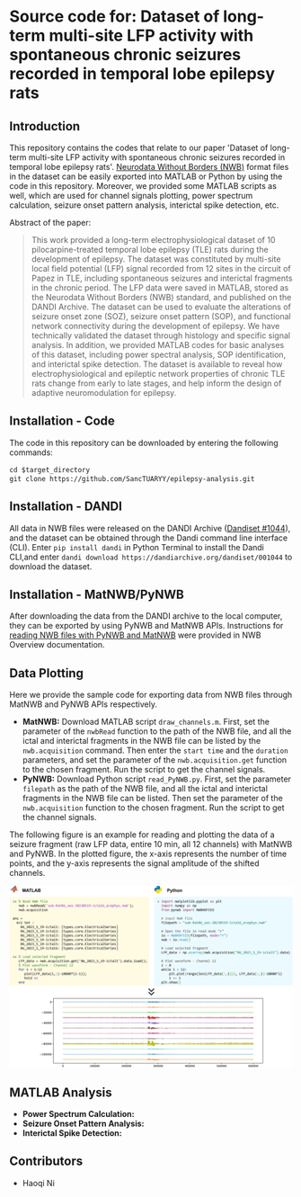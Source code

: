 # Source code for: Dataset of long-term multi-site LFP activity with spontaneous chronic seizures recorded in temporal lobe epilepsy rats

## Introduction

This repository contains the codes that relate to our paper 'Dataset of long-term multi-site LFP activity with spontaneous chronic seizures recorded in temporal lobe epilepsy rats'. [Neurodata Without Borders (NWB)](https://www.nwb.org/) format files in the dataset can be easily exported into MATLAB or Python by using the code in this repository. Moreover, we provided some MATLAB scripts as well, which are used for channel signals plotting, power spectrum calculation, seizure onset pattern analysis, interictal spike detection, etc.

Abstract of the paper:

> This work provided a long-term electrophysiological dataset of 10 pilocarpine-treated temporal lobe epilepsy (TLE) rats during the development of epilepsy. The dataset was constituted by multi-site local field potential (LFP) signal recorded from 12 sites in the circuit of Papez in TLE, including spontaneous seizures and interictal fragments in the chronic period. The LFP data were saved in MATLAB, stored as the Neurodata Without Borders (NWB) standard, and published on the DANDI Archive. The dataset can be used to evaluate the alterations of seizure onset zone (SOZ), seizure onset pattern (SOP), and functional network connectivity during the development of epilepsy. We have technically validated the dataset through histology and specific signal analysis. In addition, we provided MATLAB codes for basic analyses of this dataset, including power spectral analysis, SOP identification, and interictal spike detection. The dataset is available to reveal how electrophysiological and epileptic network properties of chronic TLE rats change from early to late stages, and help inform the design of adaptive neuromodulation for epilepsy.

## Installation - Code

The code in this repository can be downloaded by entering the following commands:

```
cd $target_directory
git clone https://github.com/SancTUARYY/epilepsy-analysis.git
```

## Installation - DANDI

All data in NWB files were released on the DANDI Archive ([Dandiset #1044](https://dandiarchive.org/dandiset/001044)), and the dataset can be obtained through the Dandi command line interface (CLI). Enter `pip install dandi` in Python Terminal to install the Dandi CLI,and enter `dandi download https://dandiarchive.org/dandiset/001044` to download the dataset.

## Installation - MatNWB/PyNWB

After downloading the data from the DANDI archive to the local computer, they can be exported by using PyNWB and MatNWB APIs. Instructions for [reading NWB files with PyNWB and MatNWB](https://nwb-overview.readthedocs.io/en/latest/file_read/file_read.html) were provided in NWB Overview documentation.

## Data Plotting

Here we provide the sample code for exporting data from NWB files through MatNWB and PyNWB APIs respectively. 

- **MatNWB:** Download MATLAB script `draw_channels.m`. First, set the parameter of the `nwbRead` function to the path of the NWB file, and all the ictal and interictal fragments in the NWB file can be listed by the `nwb.acquisition` command. Then enter the `start time` and the `duration` parameters, and set the parameter of the `nwb.acquisition.get` function to the chosen fragment. Run the script to get the channel signals.
- **PyNWB:** Download Python script `read_PyNWB.py`. First, set the parameter `filepath` as the path of the NWB file, and all the ictal and interictal fragments in the NWB file can be listed. Then set the parameter of the `nwb.acquisition` function to the chosen fragment. Run the script to get the channel signals.

The following figure is an example for reading and plotting the data of a seizure fragment (raw LFP data, entire 10 min, all 12 channels) with MatNWB and PyNWB. In the plotted figure, the x-axis represents the number of time points, and the y-axis represents the signal amplitude of the shifted channels.

<div align="center">
  <img src="https://github.com/SancTUARYY/epilepsy-analysis/blob/main/Figures/Fig1.png">
</div>

## MATLAB Analysis

- **Power Spectrum Calculation:** 
- **Seizure Onset Pattern Analysis:** 
- **Interictal Spike Detection:**



## Contributors

- Haoqi Ni













